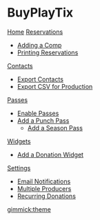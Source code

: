 # BuyPlayTix

[Home](index.md)
[Reservations]()

* [Adding a Comp](reservations/add-comp.md)
* [Printing Reservations](reservations/print-list.md)

[Contacts]()

* [Export Contacts](contacts/export.md)
* [Export CSV for Production](contacts/export-show.md)

[Passes]()

* [Enable Passes](passes/enable.md)
* [Add a Punch Pass](passes/punchpass.md)
    * [Add a Season Pass](passes/season.md)

[Widgets]()

* [Add a Donation Widget](widgets/donation.md)

[Settings]()

* [Email Notifications](settings/notifications.md)
* [Multiple Producers](settings/multipleproducers.md)
* [Recurring Donations](settings/recurring-donations.md)

[gimmick:theme](cerulean)
